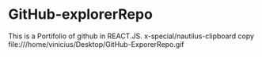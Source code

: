 # GitHub-explorerRepo
This is a  Portifolio of github in REACT.JS.
x-special/nautilus-clipboard
copy
file:///home/vinicius/Desktop/GitHub-ExporerRepo.gif
